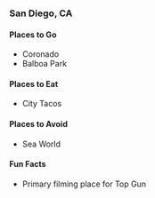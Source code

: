 ### San Diego, CA

#### Places to Go
- Coronado
- Balboa Park

#### Places to Eat
- City Tacos

#### Places to Avoid
- Sea World

#### Fun Facts
- Primary filming place for Top Gun
